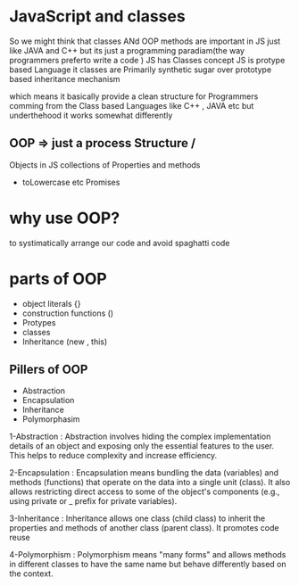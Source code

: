 # JavaScript and classes
So we  might think that classes ANd OOP methods are 
important in JS just like JAVA and C++ but its just 
a programming paradiam(the way programmers preferto write a code ) 
JS has Classes concept JS is protype based Language
it classes are Primarily synthetic sugar over 
prototype based inheritance mechanism

which means it basically provide a clean structure for 
Programmers comming from the Class based Languages like 
C++ , JAVA etc 
but underthehood it works somewhat differently 

## OOP => just a process Structure / 
Objects in JS 
collections of Properties and methods
- toLowercase etc Promises 

#  why use OOP?
to systimatically arrange our code and avoid spaghatti code 

# parts of OOP 
- object literals {}
- construction functions ()
- Protypes 
- classes
- Inheritance (new , this)

## Pillers of  OOP 
- Abstraction 
- Encapsulation 
- Inheritance
- Polymorphasim

1-Abstraction :
Abstraction involves hiding the complex implementation details of an object and exposing only the essential features to the user. This helps to reduce complexity and increase efficiency.


2-Encapsulation : 
Encapsulation means bundling the data (variables) and methods (functions) that operate on the data into a single unit (class). It also allows restricting direct access to some of the object's components (e.g., using private or _ prefix for private variables).


3-Inheritance :
Inheritance allows one class (child class) to inherit the properties and methods of another class (parent class). It promotes code reuse

4-Polymorphism : 
Polymorphism means "many forms" and allows methods in different classes to have the same name but behave differently based on the context.